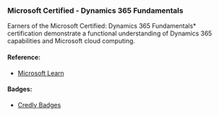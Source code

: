 ### Microsoft Certified - Dynamics 365 Fundamentals

Earners of the Microsoft Certified: Dynamics 365 Fundamentals* certification demonstrate a functional understanding of Dynamics 365 capabilities and Microsoft cloud computing.

#### Reference:
- [Microsoft Learn](https://docs.microsoft.com/en-us/learn/)

#### Badges:
- [Credly Badges](https://www.credly.com/badges/5ffc1565-4ff3-487b-9e43-95c0becea79f)